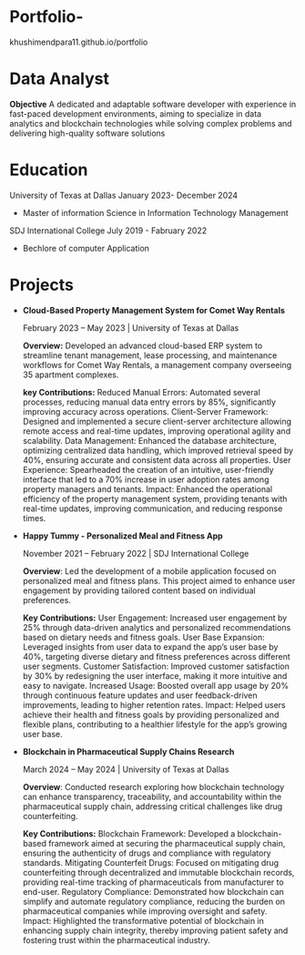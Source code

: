 # Portfolio-
khushimendpara11.github.io/portfolio
# Data Analyst
**Objective**
A dedicated and adaptable software developer with experience in fast-paced development environments, aiming to specialize in data analytics and blockchain technologies while solving complex problems and delivering high-quality software solutions

# Education 
University of Texas at Dallas January 2023- December 2024
- Master of information Science in Information Technology Management 

SDJ International College     July 2019 - Fabruary 2022
- Bechlore of computer Application 

# Projects
- **Cloud-Based Property Management System for Comet Way Rentals**

  February 2023 – May 2023 | University of Texas at Dallas

  **Overview:** Developed an advanced cloud-based ERP system to streamline tenant management, lease processing, and maintenance workflows for Comet Way Rentals, a management     company     overseeing 35 apartment complexes.


  **key Contributions:**
  Reduced Manual Errors: Automated several processes, reducing manual data entry errors by 85%, significantly improving accuracy across operations.
  Client-Server Framework: Designed and implemented a secure client-server architecture allowing remote access and real-time updates, improving operational agility and scalability.
  Data Management: Enhanced the database architecture, optimizing centralized data handling, which improved retrieval speed by 40%, ensuring accurate and consistent data across      all properties.
  User Experience: Spearheaded the creation of an intuitive, user-friendly interface that led to a 70% increase in user adoption rates among property managers and tenants.
  Impact: Enhanced the operational efficiency of the property management system, providing tenants with real-time updates, improving communication, and reducing response times.

- **Happy Tummy - Personalized Meal and Fitness App**

  November 2021 – February 2022 | SDJ International College

  **Overview**: Led the development of a mobile application focused on personalized meal and fitness plans. This project aimed to enhance user engagement by providing tailored content   based on individual preferences.

  **Key Contributions:**
  User Engagement: Increased user engagement by 25% through data-driven analytics and personalized recommendations based on dietary needs and fitness goals.
  User Base Expansion: Leveraged insights from user data to expand the app’s user base by 40%, targeting diverse dietary and fitness preferences across different user segments.
  Customer Satisfaction: Improved customer satisfaction by 30% by redesigning the user interface, making it more intuitive and easy to navigate.
  Increased Usage: Boosted overall app usage by 20% through continuous feature updates and user feedback-driven improvements, leading to higher retention rates.
  Impact: Helped users achieve their health and fitness goals by providing personalized and flexible plans, contributing to a healthier lifestyle for the app’s growing user base.

- **Blockchain in Pharmaceutical Supply Chains Research**

  March 2024 – May 2024 | University of Texas at Dallas

  **Overview**: Conducted research exploring how blockchain technology can enhance transparency, traceability, and accountability within the pharmaceutical supply chain, addressing     critical challenges like drug counterfeiting.

  **Key Contributions:**
  Blockchain Framework: Developed a blockchain-based framework aimed at securing the pharmaceutical supply chain, ensuring the authenticity of drugs and compliance with regulatory   standards.
  Mitigating Counterfeit Drugs: Focused on mitigating drug counterfeiting through decentralized and immutable blockchain records, providing real-time tracking of pharmaceuticals     from manufacturer to end-user.
  Regulatory Compliance: Demonstrated how blockchain can simplify and automate regulatory compliance, reducing the burden on pharmaceutical companies while improving oversight and   safety.
  Impact: Highlighted the transformative potential of blockchain in enhancing supply chain integrity, thereby improving patient safety and fostering trust within the              pharmaceutical industry.


